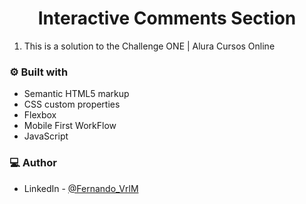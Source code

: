 <h1 align="center">Interactive Comments Section</h1>

1. This is a solution to the Challenge ONE | Alura Cursos Online

### :gear: Built with
- Semantic HTML5 markup
- CSS custom properties
- Flexbox
- Mobile First WorkFlow
- JavaScript

### 💻 Author
- LinkedIn - [@Fernando_VrlM](https://www.linkedin.com/in/fernando-varela-morales/)